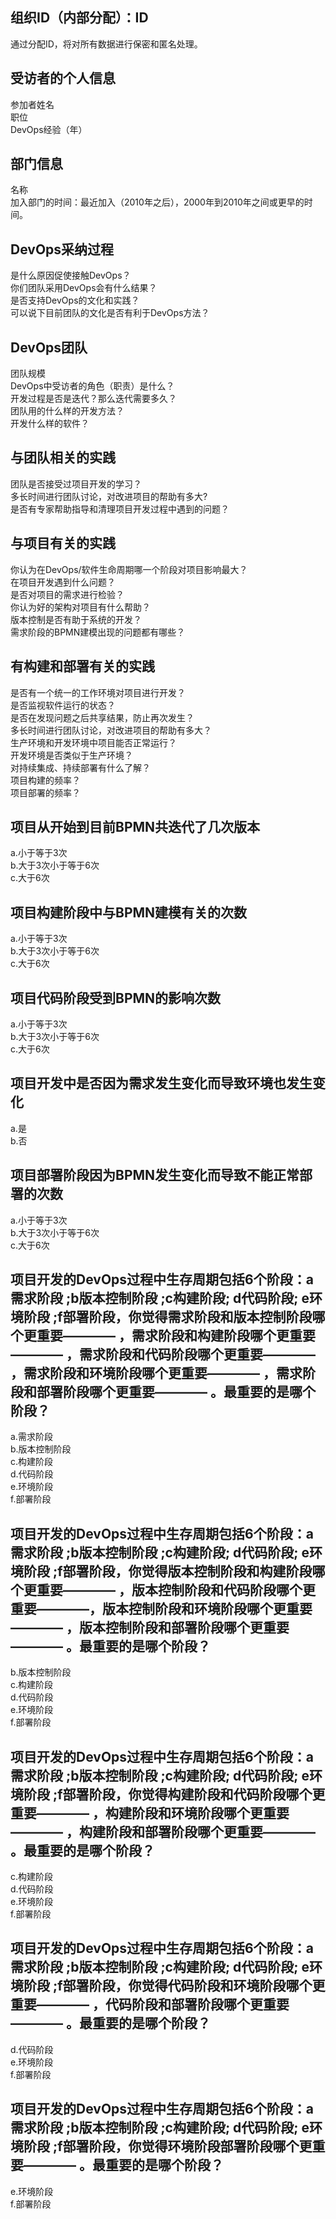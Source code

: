 ## 组织ID（内部分配）：ID

通过分配ID，将对所有数据进行保密和匿名处理。
## 受访者的个人信息

参加者姓名<br>
职位<br>
DevOps经验（年）<br>
## 部门信息

名称<br>
加入部门的时间：最近加入（2010年之后），2000年到2010年之间或更早的时间。<br>

## DevOps采纳过程
是什么原因促使接触DevOps？<br>
你们团队采用DevOps会有什么结果？<br>
是否支持DevOps的文化和实践？<br>
可以说下目前团队的文化是否有利于DevOps方法？

## DevOps团队
团队规模<br>
DevOps中受访者的角色（职责）是什么？<br>
开发过程是否是迭代？那么迭代需要多久？<br>
团队用的什么样的开发方法？<br>
开发什么样的软件？<br>

## 与团队相关的实践
团队是否接受过项目开发的学习？<br>
多长时间进行团队讨论，对改进项目的帮助有多大?<br>
是否有专家帮助指导和清理项目开发过程中遇到的问题？<br>

## 与项目有关的实践

你认为在DevOps/软件生命周期哪一个阶段对项目影响最大？<br>
在项目开发遇到什么问题？<br>
是否对项目的需求进行检验？<br>
你认为好的架构对项目有什么帮助？<br>
 版本控制是否有助于系统的开发？<br>
需求阶段的BPMN建模出现的问题都有哪些？<br>


## 有构建和部署有关的实践

是否有一个统一的工作环境对项目进行开发？<br>
是否监视软件运行的状态？<br>
是否在发现问题之后共享结果，防止再次发生？<br>
多长时间进行团队讨论，对改进项目的帮助有多大？<br>
生产环境和开发环境中项目能否正常运行？<br>
开发环境是否类似于生产环境？<br>
对持续集成、持续部署有什么了解？<br>
项目构建的频率？<br>
项目部署的频率？<br>

## 项目从开始到目前BPMN共迭代了几次版本

a.小于等于3次<br>
b.大于3次小于等于6次<br>
c.大于6次<br>
## 项目构建阶段中与BPMN建模有关的次数

a.小于等于3次<br>
b.大于3次小于等于6次<br>
c.大于6次<br>
## 项目代码阶段受到BPMN的影响次数

a.小于等于3次<br>
b.大于3次小于等于6次<br>
c.大于6次<br>
## 项目开发中是否因为需求发生变化而导致环境也发生变化

a.是<br>
b.否<br>
## 项目部署阶段因为BPMN发生变化而导致不能正常部署的次数

a.小于等于3次<br>
b.大于3次小于等于6次<br>
c.大于6次<br>

## 项目开发的DevOps过程中生存周期包括6个阶段：a 需求阶段 ;b版本控制阶段 ;c构建阶段; d代码阶段; e环境阶段 ;f部署阶段，你觉得需求阶段和版本控制阶段哪个更重要———— ，需求阶段和构建阶段哪个更重要———— ，需求阶段和代码阶段哪个更重要———— ，需求阶段和环境阶段哪个更重要———— ，需求阶段和部署阶段哪个更重要———— 。最重要的是哪个阶段？

a.需求阶段<br>
b.版本控制阶段<br>
c.构建阶段<br>
d.代码阶段<br>
e.环境阶段<br>
f.部署阶段<br>
## 项目开发的DevOps过程中生存周期包括6个阶段：a 需求阶段 ;b版本控制阶段 ;c构建阶段; d代码阶段; e环境阶段 ;f部署阶段，你觉得版本控制阶段和构建阶段哪个更重要———— ，版本控制阶段和代码阶段哪个更重要————，版本控制阶段和环境阶段哪个更重要———— ，版本控制阶段和部署阶段哪个更重要————    。最重要的是哪个阶段？

b.版本控制阶段<br>
c.构建阶段<br>
d.代码阶段<br>
e.环境阶段<br>
f.部署阶段<br>
## 项目开发的DevOps过程中生存周期包括6个阶段：a 需求阶段 ;b版本控制阶段 ;c构建阶段; d代码阶段; e环境阶段 ;f部署阶段，你觉得构建阶段和代码阶段哪个更重要———— ，构建阶段和环境阶段哪个更重要———— ，构建阶段和部署阶段哪个更重要————  。最重要的是哪个阶段？

c.构建阶段<br>
d.代码阶段<br>
e.环境阶段<br>
f.部署阶段<br>
## 项目开发的DevOps过程中生存周期包括6个阶段：a 需求阶段 ;b版本控制阶段 ;c构建阶段; d代码阶段; e环境阶段 ;f部署阶段，你觉得代码阶段和环境阶段哪个更重要————  ，代码阶段和部署阶段哪个更重要———— 。最重要的是哪个阶段？

d.代码阶段<br>
e.环境阶段<br>
f.部署阶段<br>
## 项目开发的DevOps过程中生存周期包括6个阶段：a 需求阶段 ;b版本控制阶段 ;c构建阶段; d代码阶段; e环境阶段 ;f部署阶段，你觉得环境阶段部署阶段哪个更重要———— 。最重要的是哪个阶段？

e.环境阶段<br>
f.部署阶段<br>

